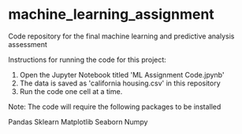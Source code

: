 # machine_learning_assignment
Code repository for the final machine learning and predictive analysis assessment

Instructions for running the code for this project: 

1. Open the Jupyter Notebook titled 'ML Assignment Code.jpynb'
2. The data is saved as 'california housing.csv' in this repository
3. Run the code one cell at a time. 

Note: The code will require the following packages to be installed

Pandas
Sklearn
Matplotlib
Seaborn
Numpy
